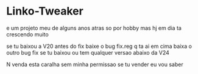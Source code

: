 # Linko-Tweaker 

e um projeto meu de alguns anos atras so por hobby mas hj em dia ta crescendo muito

se tu baixou a V20 antes do fix baixe o bug fix.reg q ta ai em cima
baixa o outro bug fix se tu baixou ou tem qualquer versao abaixo da V24 

N venda esta caralha sem minha permissao
se tu vender eu vou saber
